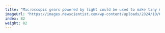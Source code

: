 ```yaml
---
title: "Microscopic gears powered by light could be used to make tiny machines"
imageUrl: "https://images.newscientist.com/wp-content/uploads/2024/10/07163811/SEI_224804133.jpg?width=788"
index: 82
weight: 82
---
```

